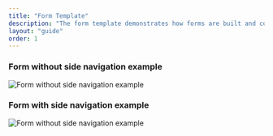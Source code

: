 ```yaml
---
title: "Form Template"
description: "The form template demonstrates how forms are built and composed using Lexicon patterns."
layout: "guide"
order: 1
---
```



### Form without side navigation example

![Form without side navigation example](../../../images/FormRegular.jpg)

### Form with side navigation example

![Form without side navigation example](../../../images/FormVerticalNavigation.jpg)
